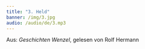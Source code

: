 ```yaml
---
title: "3. Held"
banner: /img/3.jpg
audio: /audio/de/3.mp3
---
```


Aus: *Geschichten Wenzel*, gelesen von Rolf Hermann
